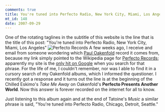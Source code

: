 ```yaml
--- 
comments: true
title: You're tuned into Perfecto Radio, New York City, Miami, Los Angeles
mt_id: 148
date: 2007-09-29
---
```

One of the rotating taglines in the subtitle of this website is the line that is the title of this post:
"You're tuned into Perfecto Radio, New York City, Miami, Los Angeles"
<img src='http://dinomite.net/wp-content/uploads/2007/10/perfecto.JPG' class='alignright' alt='Perfecto Records' />
A few weeks ago, I receive and email from someone wondering which [Paul Oakenfold](http://en.wikipedia.org/wiki/Paul_Oakenfold) record it comes from, because my link simply pointed to the Wikipedia page for [Perfecto Records](http://en.wikipedia.org/wiki/Perfecto_Records); apparently my site is the [only hit on Google](http://www.google.com/search?hl=en&safe=off&q=%22you%27re+tuned+into+perfecto+radio%2C+new+york+city%2C+miami%2C+los+angeles%22&btnG=Search) when you search for that phrase.  For the life of me, I couldn't remember, nor was I able to find it in a cursory search of my Oakenfold albums, which I informed the questioner.  I recently got a response and it turns out the line is at the beginning of the Chilled Eskimo's <em>Take Me Away</em> on Oakenfold's <strong>Perfecto Presents Another World</strong>.  Now this answer is forever recorded on the internet for all to know.

Just listening to this album again and at the end of Tatoine's <em>Music</em> a similar phrase is said, "You're tuned into Perfecto Radio, Chicago, Detroit, Seattle."
